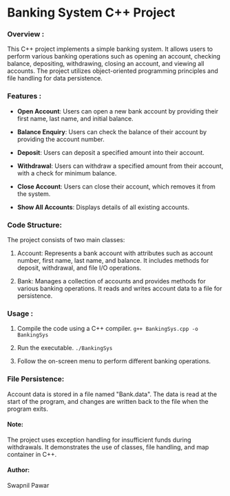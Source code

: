 
# Banking System C++ Project

### Overview : 
This C++ project implements a simple banking system. It allows users to perform various banking operations such as opening an account, checking balance, depositing, withdrawing, closing an account, and viewing all accounts. The project utilizes object-oriented programming principles and file handling for data persistence.

### Features :
- **Open Account**: Users can open a new bank account by providing their first name, last name, and initial balance.

- **Balance Enquiry**: Users can check the balance of their account by providing the account number.

- **Deposit**: Users can deposit a specified amount into their account.

- **Withdrawal**: Users can withdraw a specified amount from their account, with a check for minimum balance.

- **Close Account**: Users can close their account, which removes it from the system.

- **Show All Accounts**: Displays details of all existing accounts.

### Code Structure:
The project consists of two main classes:

1. Account: Represents a bank account with attributes such as account number, first name, last name, and balance. It includes methods for deposit, withdrawal, and file I/O operations.

2. Bank: Manages a collection of accounts and provides methods for various banking operations. It reads and writes account data to a file for persistence.

### Usage :
1. Compile the code using a C++ compiler.
  `g++ BankingSys.cpp -o BankingSys`

2. Run the executable.
`./BankingSys`

3. Follow the on-screen menu to perform different banking operations.

### File Persistence:
Account data is stored in a file named "Bank.data". The data is read at the start of the program, and changes are written back to the file when the program exits.

#### Note:
The project uses exception handling for insufficient funds during withdrawals.
It demonstrates the use of classes, file handling, and map container in C++.

#### Author:
Swapnil Pawar
